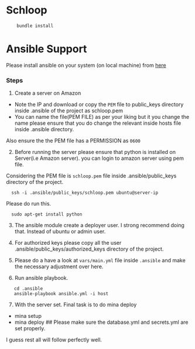 # Schloop

 ```
     bundle install
 ```

# Ansible Support

Please install ansible on your system (on local machine) from [here](http://docs.ansible.com/ansible/intro_installation.html)

### Steps
1. Create a server on Amazon

- Note the IP and download or copy the `PEM` file to public_keys directory inside .ansible of the project as schloop.pem 
- You can name the file(PEM FILE) as per your liking but it you change the name please ensure that you do change the relevant inside hosts file inside .ansible directory. 

Also ensure the the PEM file has a PERMISSION as `0600`


2. Before running the server please ensure that python is installed on Server(i.e Amazon server). you can login to amazon server using pem file.

Considering the PEM file is `schloop.pem` file inside .ansible/public_keys directory of the project.

```
  ssh -i .ansible/public_keys/schloop.pem ubuntu@server-ip 

```
Please do run this. 
``` 
  sudo apt-get install python
```

3. The ansible module create a deployer user. I strong recommend doing that. Instead of ubuntu or admin user. 

4. For authorized keys please copy all the user .ansible/public_keys/authorized_keys directory of the project.

5. Please do a have a look at `vars/main.yml` file inside `.ansible` and make the necessary adjustment over here.

6. Run ansible playbook.
```
   cd .ansible
   ansible-playbook ansible.yml -i host 
```

7. With the server set. Final task is to do mina deploy
  - mina setup
  - mina deploy ## Please make sure the database.yml and secrets.yml are set properly.

I guess rest all will follow perfectly well.

